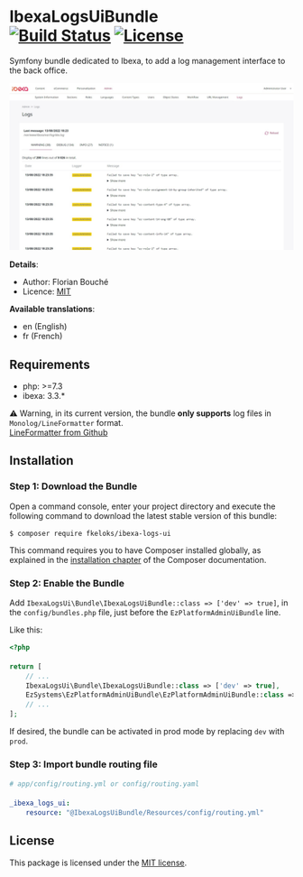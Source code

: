 IbexaLogsUiBundle  
[![Build Status](https://travis-ci.com/fkeloks/ibexa-logs-ui.svg?branch=master)](https://travis-ci.com/fkeloks/ibexa-logs-ui)
[![License](https://poser.pugx.org/fkeloks/ibexa-logs-ui/license)](https://packagist.org/packages/fkeloks/ibexa-logs-ui)
============

Symfony bundle dedicated to Ibexa, to add a log management interface to the back office.

![Screenshot of IbexaLogsUiBundle](snapshot.jpg)

**Details**:

* Author: Florian Bouché
* Licence: [MIT]([https://opensource.org/licenses/MIT](https://opensource.org/licenses/MIT))

**Available translations**:

* en (English)
* fr (French)

## Requirements

* php: >=7.3
* ibexa: 3.3.*

:warning: Warning, in its current version, the bundle **only supports** log files in `Monolog/LineFormatter` format.  
[LineFormatter from Github](https://github.com/Seldaek/monolog/blob/master/src/Monolog/Formatter/LineFormatter.php)

## Installation

### Step 1: Download the Bundle

Open a command console, enter your project directory and execute the
following command to download the latest stable version of this bundle:

```console
$ composer require fkeloks/ibexa-logs-ui
```

This command requires you to have Composer installed globally, as explained in
the [installation chapter](https://getcomposer.org/doc/00-intro.md) of the Composer documentation.

### Step 2: Enable the Bundle

Add `IbexaLogsUi\Bundle\IbexaLogsUiBundle::class => ['dev' => true]`, in the `config/bundles.php` file, just before
the `EzPlatformAdminUiBundle` line.

Like this:

```php
<?php

return [
    // ...
    IbexaLogsUi\Bundle\IbexaLogsUiBundle::class => ['dev' => true],
    EzSystems\EzPlatformAdminUiBundle\EzPlatformAdminUiBundle::class => ['all' => true],
    // ...
];
```

If desired, the bundle can be activated in prod mode by replacing `dev` with `prod`.

### Step 3: Import bundle routing file

```yaml
# app/config/routing.yml or config/routing.yaml

_ibexa_logs_ui:
    resource: "@IbexaLogsUiBundle/Resources/config/routing.yml"
```

## License

This package is licensed under the [MIT license](LICENSE).
